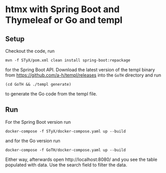htmx with Spring Boot and Thymeleaf or Go and templ
=

Setup
-

Checkout the code, run

```
mvn -f STyX/pom.xml clean install spring-boot:repackage
```

for the Spring Boot API. Download the latest version of the templ binary from https://github.com/a-h/templ/releases into
the `GoTH` directory and run

```
(cd GoTH && ./templ generate)
```

to generate the Go code from the templ file.

Run
-

For the Spring Boot version run

```
docker-compose -f STyX/docker-compose.yaml up --build
```

and for the Go version run

```
docker-compose -f GoTH/docker-compose.yaml up --build
```

Either way, afterwards open http://localhost:8080/ and you see the table populated with data. Use the search field to
filter the data.